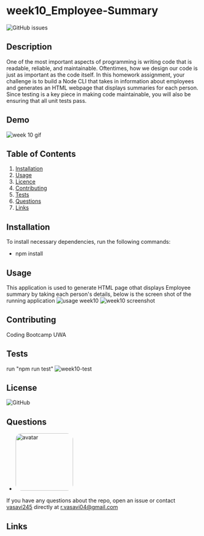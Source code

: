 # week10_Employee-Summary
 ![GitHub issues](https://img.shields.io/github/issues/vasavi245/week10_Employee-Summary)
  ## Description
 One of the most important aspects of programming is writing code that is readable, reliable, and maintainable. Oftentimes, how we design our code is just as important as the code itself. In this homework assignment, your challenge is to build a Node CLI that takes in information about employees and generates an HTML webpage that displays summaries for each person. Since testing is a key piece in making code maintainable, you will also be ensuring that all unit tests pass.
 ## Demo
 ![week 10 gif](https://user-images.githubusercontent.com/58574509/80442214-0cdd5c00-893f-11ea-83bd-5a8fd562c4f8.gif)
  ## Table of Contents
  1. [Installation](#Installation)
  2. [Usage](#Usage)
  3. [Licence](#License)
  4. [Contributing](#Contributing)
  5. [Tests](#Tests)
  6. [Questions](#Questions)
  7. [Links](#Links)
  ## Installation
  To install necessary dependencies, run the following commands:
  * npm install  
  ## Usage
  This application is used to generate HTML page othat displays Employee summary by taking each person's details, below is the screen shot of the running application
  ![usage week10](https://user-images.githubusercontent.com/58574509/80443134-1cf63b00-8941-11ea-8877-61eca4f96e47.PNG)
  ![week10 screenshot](https://user-images.githubusercontent.com/58574509/80443270-621a6d00-8941-11ea-8fd7-f2d799333b8e.PNG)
  ## Contributing
  Coding Bootcamp UWA 
  ## Tests  
  run "npm run test"
  ![week10-test](https://user-images.githubusercontent.com/58574509/80443745-8460ba80-8942-11ea-8563-8bb7f5675382.PNG)
  ## License
  ![GitHub](https://img.shields.io/github/license/vasavi245/week9_Readme_Generator?style=plastic)
  ## Questions
  * <img src="https://avatars0.githubusercontent.com/u/58574509?v=4" alt="avatar" style="border-radius: 16px" width="150" />
  If you have any questions about the repo, open an issue or contact [vasavi245](https://api.github.com/users/vasavi245) directly at r.vasavi04@gmail.com
  ## Links
  
